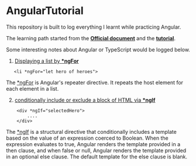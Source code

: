 # AngularTutorial

This repository is built to log everything I learnt while practicing Angular.

The learning path started from the **[Official document](https://angular.io/docs)** and the **[tutorial](https://angular.io/tutorial)**.

Some interesting notes about Angular or TypeScript would be logged below.

1. [Displaying a list by **\*ngFor**](https://angular.io/tutorial/toh-pt2#list-heroes-with-ngfor)

```
   <li *ngFor="let hero of heroes">
```

The [\*ngFor](https://angular.io/api/common/NgForOf) is Angular's repeater directive. It repeats the host element for each element in a list.

2. [conditionally include or exclude a block of HTML via **\*ngIf**](https://angular.io/tutorial/toh-pt2#the-fix---hide-empty-details-with-ngif)

```
    <div *ngIf="selectedHero">
        ....
    </div>
```

The [\*ngIf](https://angular.io/api/common/NgIf) is a structural directive that conditionally includes a template based on the value of an expression coerced to Boolean. When the expression evaluates to true, Angular renders the template provided in a then clause, and when false or null, Angular renders the template provided in an optional else clause. The default template for the else clause is blank.
